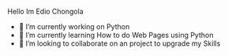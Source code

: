 Hello Im Edio Chongola

- 🔭 I’m currently working on Python
- 🌱 I’m currently learning How to do Web Pages using Python
- 👯 I’m looking to collaborate on an project to upgrade my Skills

